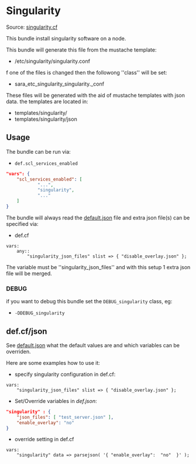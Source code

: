 # Singularity

Source: [singularity.cf](/services/singularity.cf)

This bundle install singularity software on a node.

This bundle will generate this file from the mustache template:
 * /etc/singularity/singularity.conf

f one of the files is changed then the followong ''class'' will be set:
 * sara_etc_singularity_singularity._conf

These files will be generated with the aid of mustache templates with json data.
the templates are located in:
 * templates/singularity/
 * templates/singularity/json

## Usage

The bundle can be run via:
 * `def.scl_services_enabled`
```json
"vars": {
    "scl_services_enabled": [
            "...",
            "singularity",
            "..."
    ]
}
```

The bundle will always read the [default.json](/templates/singularity/json/default.json) file
and extra json file(s) can be specified via:
 * def.cf
```
vars:
    any::
        "singularity_json_files" slist => { "disable_overlay.json" };
```

The variable must be ''singularity_json_files'' and with this setup 1 extra json file will be  merged.

### DEBUG

if you want to debug this bundle set the `DEBUG_singularity` class, eg:
 * `-DDEBUG_singularity`

## def.cf/json

See [default.json](/templates/singularity/json/default.json) what the default values are and
which variables can be overriden.

Here are some examples how to use it:
 * specify singularity configuration in def.cf:
```
vars:
    "singularity_json_files" slist => { "disable_overlay.json" };
```

 * Set/Override variables in *def.json*:
```json
"singularity" : {
    "json_files": [ "test_server.json" ],
    "enable_overlay": "no"
}
```

 * override setting in def.cf
```
vars:
    "singularity" data => parsejson( '{ "enable_overlay":  "no"  }' );
```
